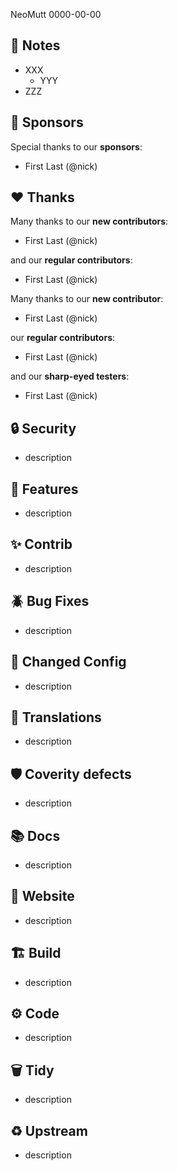 NeoMutt 0000-00-00

## :book: Notes

- XXX
  - YYY
- ZZZ

## :gem: Sponsors

Special thanks to our **sponsors**:

- First Last (@nick)

## :heart: Thanks

Many thanks to our **new contributors**:

- First Last (@nick)

and our **regular contributors**:

- First Last (@nick)

Many thanks to our **new contributor**:

- First Last (@nick)

our **regular contributors**:

- First Last (@nick)

and our **sharp-eyed testers**:

- First Last (@nick)

## :lock: Security

- description

## :gift: Features

- description

## :sparkles: Contrib

- description

## :beetle: Bug Fixes

- description

## :wrench: Changed Config

- description

## :black_flag: Translations

- description

## :shield: Coverity defects

- description

## :books: Docs

- description

## :link: Website

- description

## :building_construction: Build

- description

## :gear: Code

- description

## :wastebasket: Tidy

- description

## :recycle: Upstream

- description

